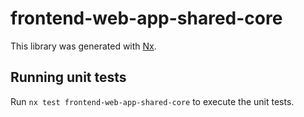 # frontend-web-app-shared-core

This library was generated with [Nx](https://nx.dev).

## Running unit tests

Run `nx test frontend-web-app-shared-core` to execute the unit tests.

